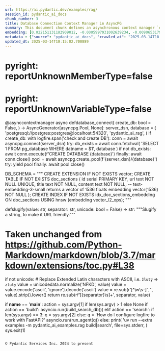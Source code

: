 ```yaml
---
url: https://ai.pydantic.dev/examples/rag/
session_id: pydantic_ai_docs
chunk_number: 3
title: Database Connection Context Manager in AsyncPG
summary: This document chunk defines an asynchronous context manager `database_connect` for PostgreSQL using the asyncpg library. It includes logic to connect to the database, check for its existence, and create it if necessary. Additionally, it establishes a connection pool for subsequent database interactions and includes a schema for the `doc_sections` table, which involves creating a vector extension and a structure for storing document data.
embedding: [0.022151131182909012, -0.0005997931002639234, -0.009065317921340466, -0.049679990857839584, -0.01394368801265955, -0.02512168698012829, -0.03208712860941887, 0.03313706815242767, -0.02939826250076294, 0.013661997392773628, 0.02023051306605339, -0.0014396634651347995, -0.0010939521016553044, -0.05920625850558281, -0.018847666680812836, 0.04637653008103371, -0.04612044617533684, 0.01923179067671299, -0.011382863856852055, -0.00776569964364171, 0.055723536759614944, -0.012759307399392128, 0.017733708024024963, 0.012426399625837803, -0.013661997392773628, 0.038002632558345795, 0.008105008862912655, 0.05961599200963974, -0.016081977635622025, -0.03326510637998581, -0.009475049562752247, -0.016670966520905495, 0.04868127033114433, 0.06980807334184647, -0.017516039311885834, -0.003437906736508012, 0.0175800584256649, -0.007170307915657759, 0.05306027829647064, 0.007016658782958984, 0.011286833323538303, -0.0623304657638073, 0.03667100518941879, 0.015172883868217468, -0.010326524265110493, 0.0315493568778038, 0.027426429092884064, 0.03175422176718712, 0.03692708536982536, -0.06801549345254898, -0.048578836023807526, 0.017951378598809242, -0.031190840527415276, 0.02571067586541176, -0.004084514919668436, -0.021767007187008858, -0.018322698771953583, 0.014878389425575733, -0.020806698128581047, 0.012407193891704082, -0.026991087943315506, -0.03216395527124405, 0.0036235663574188948, -0.004721520002931356, -0.05490407347679138, 0.0033546797931194305, -0.06417425721883774, 0.035902757197618484, -0.024955233559012413, 0.006264416500926018, 0.046478960663080215, 0.011126781813800335, -0.024327831342816353, -0.05326514691114426, 0.006587720476090908, -0.04996168240904808, -0.033956531435251236, 0.05326514691114426, -0.03047380968928337, -0.050678715109825134, -0.03039698489010334, -0.004318189807236195, -0.032880984246730804, 0.026581356301903725, -0.030678674578666687, -0.035569850355386734, -0.08711924403905869, 0.01793857477605343, 0.009974410757422447, -0.015787482261657715, -0.02225356362760067, -0.013751626946032047, -0.019590307027101517, -0.02306022308766842, 0.02829710952937603, 0.025659460574388504, 0.029500696808099747, 0.00674137007445097, -0.03595397248864174, 0.013533956371247768, 0.031088408082723618, -0.021280450746417046, -0.011427678167819977, -0.015262513421475887, 0.022343192249536514, -0.01206788420677185, 0.005909102037549019, 0.022420017048716545, 0.001187582267448306, -0.02229197509586811, -0.11912954598665237, -0.007740091532468796, 0.01956469751894474, 0.028245892375707626, -0.01944946125149727, -0.018399523571133614, 0.00045774734462611377, -0.010633823461830616, -0.008854050189256668, 0.004897576756775379, -0.06314992904663086, -0.03567228466272354, -0.011959049850702286, 0.011594132520258427, -0.0018421929562464356, 0.04289380833506584, 0.004775937180966139, -0.038181889802217484, -0.04263772442936897, -0.015889914706349373, 0.04396935552358627, -0.012516029179096222, 0.05802828073501587, -0.0256082434207201, -0.019807975739240646, -0.02645331621170044, -0.05659421905875206, -0.03308584913611412, -0.0244686771184206, 0.04847640544176102, -0.00048935750965029, -0.008687596768140793, -0.01545457448810339, 0.009897585958242416, -0.050422631204128265, -0.0023895693011581898, -0.04473759979009628, 0.03072989173233509, -0.012944966554641724, 0.015236904844641685, 0.0037996231112629175, -0.012778513133525848, -0.037669725716114044, 0.025736285373568535, 0.028194675222039223, 0.019923213869333267, 0.007400782313197851, 0.05813071131706238, 0.014327812008559704, -0.03400774672627449, -0.013508348725736141, 0.016863027587532997, -0.026658181101083755, -0.0037996231112629175, -0.0004141333047300577, -0.012586451135575771, 0.01007684413343668, -0.033956531435251236, -0.05231764167547226, -0.025185707956552505, -0.005883493926376104, -0.044225435703992844, 0.017708100378513336, 0.022048696875572205, 0.015608224086463451, -0.0406658910214901, 0.009628699161112309, -0.0054161436855793, -0.013866864144802094, -0.025723479688167572, -0.02693987265229225, 0.017656883224844933, -0.03367483988404274, -0.01734958402812481, -0.022343192249536514, -0.030678674578666687, 0.004756730981171131, 0.0047087157145142555, 0.041536569595336914, 0.02423820272088051, 0.02829710952937603, 0.006837401073426008, -0.025633851066231728, -0.045557063072919846, 0.0032874583266675472, 0.0008050591568462551, 0.013738822191953659, -0.02527533657848835, 0.015915522351861, 0.03761851042509079, 0.0034699169918894768, 0.0377209410071373, -0.014481461606919765, -0.07011537253856659, 0.0052720969542860985, -0.04189508780837059, 0.014455853030085564, -0.01381564699113369, -0.02696548029780388, -0.003212234005331993, -0.0027064711321145296, -0.08179272711277008, 0.02384127490222454, -0.017528843134641647, 0.012765709310770035, -0.015108863823115826, 0.011991060338914394, 0.0020550615154206753, 0.027759335935115814, -0.04711916670203209, 0.0024904017336666584, 0.017298368737101555, -0.007458400912582874, -0.035134509205818176, -0.0027640897314995527, 0.02568506821990013, 0.01960311084985733, -0.06714481115341187, 0.014353420585393906, 0.07257375866174698, 0.0208579134196043, -0.0026712599210441113, 0.009250978007912636, -0.01291295699775219, -0.0066261328756809235, 0.01129323523491621, -0.022279171273112297, -0.002564025344327092, 0.025953954085707664, 0.02737521193921566, 0.0004377409059088677, -0.05485285818576813, 0.0032026309054344893, 0.0021991077810525894, -0.003940468654036522, 0.008207442238926888, -0.018886080011725426, -0.05603083595633507, 0.0551089383661747, 0.03208712860941887, -0.009327802807092667, -0.015032039023935795, 0.0018822058336809278, -0.013213853351771832, -0.024814387783408165, -0.02099875919520855, -0.07323957234621048, -0.05905260890722275, 0.02845075912773609, -0.04929586872458458, -0.0022663294803351164, 0.03142131492495537, -0.04112683981657028, 0.01727275922894478, 0.013918080367147923, -0.009743936359882355, 0.030934758484363556, -0.019718347117304802, 0.02262488380074501, -0.020537810400128365, 0.009513461962342262, 0.039923250675201416, 0.018041007220745087, 0.011158792302012444, -0.03820749744772911, -0.00027108725043945014, 0.014558286406099796, 0.03454551845788956, 0.052368856966495514, -0.001057940535247326, -0.05603083595633507, -0.05423825979232788, 0.011536513455212116, 0.017106305807828903, 0.0015068850480020046, 0.020243316888809204, -0.010966730304062366, -0.024968037381768227, 0.003982082009315491, 0.0011315642623230815, 0.017477625980973244, -0.0038316333666443825, -0.03441748023033142, 0.002492002211511135, -0.02391809970140457, 0.009122936986386776, 0.06120370328426361, -0.01658133789896965, 0.0016709378687664866, 0.01813063584268093, 0.026427706703543663, -0.0169142447412014, 0.01834830641746521, -0.012688884511590004, -0.032471250742673874, 0.025083273649215698, -0.006094762124121189, 0.0017349584959447384, 0.02686304785311222, -0.03139570727944374, 0.0002476797380950302, 0.017618471756577492, 0.0008618774591013789, -0.04307306557893753, -0.012925760820508003, 0.0035531437024474144, 0.009353410452604294, 0.015902718529105186, 0.0021254841703921556, -0.04350840672850609, -0.02329069748520851, -0.011587729677557945, 0.03334193304181099, -0.03613322973251343, -0.041946303099393845, 0.00201664911583066, 0.011434081010520458, -0.028348324820399284, 0.0025240124668926, 0.010153668001294136, 0.04542902484536171, -0.005201674532145262, -0.007138297893106937, 0.004404617939144373, 0.0074519990012049675, -0.03964155912399292, 0.006690153386443853, 0.014327812008559704, -0.01228555478155613, 0.02574908919632435, -0.07446876913309097, 0.020473791286349297, -0.032471250742673874, 0.0015589018585160375, -0.039001353085041046, 0.038745272904634476, 0.03098597377538681, 0.03746486082673073, -0.01028170995414257, 0.026427706703543663, -0.02590273879468441, 0.07416146993637085, 0.024263810366392136, 0.05746489763259888, 0.03500646725296974, -0.04606923088431358, -0.0021254841703921556, 0.0006730166496708989, -0.04742646589875221, 0.011069162748754025, 0.011389265768229961, 0.004212555941194296, -0.040358591824769974, -0.016184410080313683, -0.03672222048044205, -0.000558979925699532, 0.014289399608969688, 0.0032330406829714775, -0.01846354268491268, 0.02044818177819252, 0.002736880909651518, 0.011177998036146164, -0.0038220302667468786, -0.015889914706349373, -0.015979543328285217, 0.005829076282680035, -0.011363658122718334, 0.0223303884267807, 0.027093522250652313, 0.01964152231812477, 0.0446607768535614, -0.021165212616324425, -0.008758019655942917, -0.08927033841609955, -0.003425102448090911, 0.010524988174438477, 0.0005297705065459013, 0.013073008507490158, -0.047477684915065765, 0.004804746713489294, 0.031114015728235245, -0.07134456932544708, -0.017784925177693367, -0.03313706815242767, -0.06658143550157547, 0.0004389412933960557, 0.018284285441040993, 0.033034633845090866, 0.05449433997273445, -0.006901421584188938, 0.007752895820885897, -0.04058906435966492, -0.012087090872228146, -0.010422554798424244, 0.0035691489465534687, 0.036901477724313736, 0.04440469294786453, 0.028783665969967842, 0.008309874683618546, -0.012035874649882317, 0.00032550477772019804, -0.013521152548491955, 0.02965434640645981, 0.022932181134819984, -0.001786174951121211, -0.0662229135632515, 0.010838689282536507, 0.005777860060334206, -0.013329090550541878, 0.03820749744772911, -0.011888626962900162, -0.02539057284593582, 0.004990406334400177, 0.0030489815399050713, 0.01628684252500534, 0.028220284730196, 0.02763129398226738, -0.029423872008919716, 0.030934758484363556, -0.02272731624543667, -0.01941104792058468, -0.04348279535770416, 0.030550634488463402, -0.034289438277482986, 0.005605004262179136, -0.04158778861165047, -0.001962231704965234, 0.021869439631700516, 0.01683741994202137, -0.006533303298056126, -0.02354677952826023, -0.011766987852752209, -0.0525481142103672, 0.009097328409552574, -0.027528861537575722, 0.009929596446454525, 0.009647905826568604, 0.012419997714459896, 0.002237520180642605, 0.005054426845163107, -0.004455834161490202, -0.04089636355638504, -0.011011544615030289, -0.03172861412167549, 0.02763129398226738, -0.012330369092524052, 0.04660700261592865, -0.046402137726545334, 0.07242011278867722, -0.03341875597834587, 0.0951090157032013, 0.033623624593019485, -0.05021776631474495, 0.026350881904363632, 0.01850195601582527, -0.05700394883751869, -0.0014412639429792762, 0.05751611292362213, 0.019283007830381393, -0.04435347765684128, 0.020320141687989235, 0.024212593212723732, -0.012317565269768238, 0.008924473077058792, -0.033290717750787735, -0.028578799217939377, 0.008521143347024918, -0.001145168673247099, 0.003895654110237956, -0.005588999018073082, 4.911580981570296e-05, -0.01241359580308199, 0.048911742866039276, 0.03546741604804993, -0.03533937409520149, 0.019206183031201363, 0.01348274014890194, 0.003418700536713004, 0.013905276544392109, 0.006411663722246885, 0.007055071182549, 0.006306029856204987, 0.011069162748754025, -0.014276595786213875, -0.0034411076921969652, -0.0032778552267700434, -0.050422631204128265, -0.04686308652162552, 0.032957810908555984, -0.030012860894203186, -0.03830993175506592, -0.01734958402812481, -0.03802824020385742, 0.02443026378750801, -0.021754203364253044, -0.0315493568778038, 0.013329090550541878, -0.03567228466272354, -0.014968018047511578, 0.0025752289220690727, -0.01956469751894474, -0.05085797235369682, 0.015032039023935795, 0.018284285441040993, 0.04863005504012108, -0.001659734291024506, -0.006773380562663078, 0.024878408759832382, -0.018245873972773552, -0.04040980711579323, 0.0073815761134028435, -0.03595397248864174, -0.011984657496213913, 0.008527545258402824, 0.0028153061866760254, -0.012119101360440254, -0.007439194712787867, -0.04325232282280922, -0.023828471079468727, -0.05526258796453476, -0.01768249273300171, -0.004593478515744209, 0.020358553156256676, -0.011651750653982162, -0.06985928863286972, -0.016939852386713028, -0.03802824020385742, -0.009737534448504448, -0.0324968621134758, 0.0027640897314995527, -0.03039698489010334, 0.009058916009962559, -0.0056850300170481205, -0.05078114569187164, -0.003418700536713004, -0.02998725324869156, 0.0037548085674643517, 0.005966720636934042, 0.021024366840720177, -0.03935987129807472, 0.03956473618745804, -0.009903987869620323, 0.010717050172388554, -0.01717032678425312, 0.005153658799827099, -0.03306024149060249, 0.018335502594709396, -0.030371377244591713, -0.01087069883942604, 0.027733728289604187, 0.028348324820399284, -0.03157496452331543, -0.0036299685016274452, -0.0019590305164456367, -0.01846354268491268, 0.03836114704608917, 0.05306027829647064, -0.01282332744449377, -0.038335539400577545, -0.035313766449689865, 0.013982100412249565, -0.017157522961497307, -0.007330359425395727, -0.02115240879356861, -0.008521143347024918, 0.0022167135030031204, -0.027912985533475876, -0.00359155610203743, 0.009494256228208542, 0.013277874328196049, 0.005995530169457197, -0.035723499953746796, 0.01982077956199646, 0.046222880482673645, -0.02427661418914795, -0.004491045605391264, 0.04053784906864166, -0.01742640882730484, 0.024148574098944664, -0.03587714955210686, -0.005998731125146151, 0.03672222048044205, -0.027247169986367226, -0.0525481142103672, 0.005601803306490183, -0.02247123420238495, 0.02612040750682354, 0.016888637095689774, -0.057977061718702316, 0.013201049529016018, 0.00423816405236721, -0.016261234879493713, -0.01879645138978958, 0.03385409712791443, 0.009903987869620323, 0.013841255567967892, 0.042612116783857346, -0.005320112686604261, -0.005560189951211214, -0.012221533805131912, 0.009097328409552574, 0.018258677795529366, -0.04939830303192139, -0.04852762073278427, -0.01028170995414257, 0.0016349263023585081, -0.004667102359235287, 0.015134471468627453, -0.009097328409552574, -0.05347001180052757, 0.0069526382721960545, 0.002379966201260686, 0.008431513793766499, -0.006110766902565956, 0.012035874649882317, 0.011542915366590023, -0.04965438321232796, -0.021754203364253044, -0.03941108658909798, 0.009161349385976791, -0.0009114934364333749, -0.0016013154527172446, -0.004206154029816389, -0.028783665969967842, 0.004833555780351162, 0.02863001637160778, 0.06484007090330124, -0.025147294625639915, -0.002695267554372549, -0.01285533793270588, 0.028604406863451004, 0.02329069748520851, 0.02439185231924057, -0.00416454067453742, -0.036747828125953674, -0.05828436091542244, -0.01599234715104103, 0.03024333529174328, 0.047733765095472336, 0.002919339807704091, 0.0017973785288631916, -0.002597636077553034, -0.004359803628176451, 0.025838717818260193, 0.020256120711565018, -0.009071719832718372, 0.006171586457639933, -0.031703006476163864, -0.01090270932763815, 0.012976977042853832, -0.03398213908076286, 0.02354677952826023, 0.0011619740398600698, 0.01249042060226202, -0.016491709277033806, 0.019078141078352928, 0.020768284797668457, 0.02056341990828514, -0.019692739471793175, 0.0037227983120828867, 0.04612044617533684, 0.052701763808727264, 0.037746552377939224, 0.004177344497293234, -0.004961597267538309, 0.0031418113503605127, 0.017080698162317276, -0.013777234591543674, -0.004036499187350273, 0.03234321251511574, 0.0016885435907170177, -0.006638937164098024, -0.053367577493190765, -0.004170942585915327, 0.05213838443160057, -0.018041007220745087, -0.01587711088359356, -0.004222159273922443, -0.01206788420677185, 0.007490410935133696, 0.015813089907169342, -0.05592840164899826, -0.02174139767885208, -0.0278873760253191, 0.003005767473950982, -0.009583884850144386, 0.0009971209801733494, 0.029449479654431343, 0.023405933752655983, -0.044558342546224594, -0.007163906004279852, 0.02001284249126911, -0.0036843859124928713, -0.03385409712791443, -0.014263791963458061, -0.021318862214684486, -0.008809235878288746, -0.04189508780837059, 0.03334193304181099, -0.017708100378513336, -0.010877101682126522, -0.004900777712464333, -0.020460985600948334, 0.009180555120110512, -0.04553145542740822, -0.004090916831046343, -0.003802824066951871, 0.002131886314600706, -0.0030793913174420595, -0.03946230188012123, -0.002866522641852498, -0.02152372896671295, -0.006142777390778065, -0.026760613545775414, -0.0050160144455730915, -0.055057723075151443, 0.003770813811570406, 0.03098597377538681, -0.022355996072292328, -0.015441770665347576, -0.03390531241893768, 0.013098616153001785, 0.04074271395802498, 0.02074267715215683, 0.008181833662092686, -0.027067912742495537, -0.013726018369197845, -0.002079069148749113, -0.05695273354649544, -0.011024348437786102, 0.01335469912737608, 0.01956469751894474, -0.037234384566545486, 0.02225356362760067, -0.04005129262804985, 0.006024339236319065, 0.001406052615493536, 0.035134509205818176, -0.009590286761522293, 0.03667100518941879, -0.02973117120563984, 0.009404627606272697, 0.011568523943424225, -0.057772196829319, 0.006978246383368969, 0.024852799251675606, 0.01610758528113365, 0.03408457338809967, -0.05295784771442413, -0.0041389320977032185, -0.04407178610563278, 0.017951378598809242, -0.0334443673491478, 0.054289475083351135, -0.001997442916035652, 0.029705561697483063, 0.006322035100311041, -0.029347047209739685, -0.025800304487347603, 0.0027320794761180878, -0.0007122292881831527, -0.04558267444372177, -0.027861768379807472, 0.0029177393298596144, 0.059820856899023056, -0.025364965200424194, -0.06524980068206787, 0.025518614798784256, 0.030883541330695152, 0.01355956494808197, -0.008930874988436699, 0.021242037415504456, -0.02372603677213192, -0.002115881070494652, 0.005470560863614082, -0.03628687933087349, -0.020358553156256676, -0.018591584637761116, -0.013649193570017815, -0.025761893019080162, -0.019142162054777145, -0.015108863823115826, 0.0065621123649179935, -0.006030741147696972, 0.0228041410446167, -0.01254803966730833, 0.007490410935133696, -0.08594126254320145, -0.027759335935115814, -0.007548029534518719, 0.018847666680812836, 0.007874534465372562, 0.0393342599272728, 0.033034633845090866, 0.016824616119265556, -0.005797066260129213, -1.4829774045210797e-05, 0.024775976315140724, 0.010691441595554352, -0.044302262365818024, -0.006136375479400158, 0.028015417978167534, 0.0045870766043663025, 0.006811792496591806, -0.021933460608124733, 0.06678629666566849, -0.005256091710180044, -0.008444318547844887, 0.022087110206484795, -0.004887973424047232, 0.021306058391928673, 0.01603076048195362, -0.013674802146852016, 0.0007922550430521369, 0.01540335826575756, 0.026683788746595383, -0.0037099942564964294, -0.009225369431078434, -0.05475042387843132, -0.04250968247652054, -0.0489373542368412, -0.023533975705504417, 0.047810591757297516, 0.013982100412249565, 0.013277874328196049, 0.025288140401244164, 0.020051253959536552, 0.03370044752955437, -0.03106279857456684, 0.0021302858367562294, 0.011773389764130116, 0.0218054186552763, -0.03014090284705162, -0.028220284730196, -0.004212555941194296, -0.008777225390076637, 0.0173879973590374, 0.026222841814160347, 0.01322665810585022, -0.013841255567967892, 0.010339328087866306, 0.015096059069037437, 0.029833603650331497, -0.025838717818260193, -0.021126801148056984, 0.008617173880338669, 0.018117832019925117, 0.02539057284593582, 0.0037259995006024837, 0.006971844006329775, -0.036056406795978546, -0.00258803297765553, -0.01897570863366127, -0.010640225373208523, -0.007528823334723711, -0.00517606595531106, 0.007650462910532951, 0.03646614030003548, 0.011824605986475945, 0.0014596699038520455, 0.010608214884996414, 0.00018535966228228062, 0.0042445664294064045, 0.034212611615657806, -0.01875803805887699, -0.008047390729188919, -0.004961597267538309, 0.03546741604804993, -0.006971844006329775, -0.013674802146852016, 0.016786202788352966, -0.010288111865520477, 0.010480173863470554, 0.011466090567409992, -0.012458410114049911, 0.01793857477605343, 0.00864278245717287, 0.035134509205818176, -0.01540335826575756, 0.005825875326991081, 0.030550634488463402, -0.016645358875393867, 0.019500676542520523, 0.0208579134196043, 0.0005765855894424021, -0.014609502628445625, -0.02103717252612114, 0.01850195601582527, 0.020422574132680893, -0.017029481008648872, -0.0124712148681283, -0.01764407940208912, 0.013213853351771832, -0.015032039023935795, -0.029372654855251312, -0.027426429092884064, 0.03021772764623165, 0.0028985331300646067, -0.0007510417490266263, -0.005236885976046324, -0.001505284570157528, -0.030038468539714813, -0.005073633044958115, 0.05439190939068794, 0.020064057782292366, -0.010012823157012463, -0.005502571351826191, -0.007279143203049898, 0.04250968247652054, 0.000618599122390151, 0.05956477299332619, -0.0105954110622406, 0.010268905200064182, -0.01944946125149727, -0.020512202754616737, -0.011542915366590023, -0.001965432660654187, 0.01956469751894474, 0.029628736898303032, -0.011101173236966133, -0.0010171274188905954, 0.012080688960850239, -0.050755538046360016, 0.01834830641746521, -0.010435359552502632, -0.010947523638606071, 0.014494265429675579, 0.002442386234179139, 0.015236904844641685, 0.006830998696386814, -0.009020503610372543, 0.0012267949059605598, 0.011869421228766441, -0.007906544953584671, -0.021818222478032112, -0.017067894339561462, -0.0324968621134758, -0.012900152243673801, -0.04875809699296951, -0.06617169827222824, 0.037823375314474106, -0.016017956659197807, 0.027580078691244125, -0.03685026243329048, -0.03436626121401787, -0.028834881260991096, -0.01772090420126915, -0.00467030331492424, 0.005560189951211214, 0.0175800584256649, -0.01964152231812477, -0.019103748723864555, 0.021933460608124733, 0.000257082749158144, -0.012336771003901958, -0.020422574132680893, -0.009353410452604294, -0.005323313642293215, 0.016939852386713028, 0.02384127490222454, 0.000234075341722928, 0.031216448172926903, 0.02303461544215679, 0.039590343832969666, -0.03375166282057762, 0.0041389320977032185, 0.027656903490424156, 0.002551221288740635, 0.003361081937327981, 0.011645348742604256, 0.021434100344777107, 0.056645434349775314, 0.03436626121401787, 0.00020746678637806326, -0.004907179623842239, -0.012042276561260223, -0.0006314032361842692, 0.030115293338894844, 0.03139570727944374, -0.0036363706458359957, 0.04189508780837059, -0.025557026267051697, 0.035723499953746796, 0.057157598435878754, 0.03359801694750786, -0.004839958157390356, -0.025774696841835976, 0.053623661398887634, -0.02729838714003563, -0.022048696875572205, -0.0005269696121104062, 0.004529458004981279, 0.034135788679122925, -0.017080698162317276, 0.002829710952937603, -0.01587711088359356, 0.017106305807828903, -0.0383867584168911, 0.008348287083208561, 0.030166510492563248, 0.0029449479188770056, -0.010941121727228165, 0.05864287540316582, 0.011491699144244194, -0.01394368801265955, -0.031370099633932114, -0.037259992212057114, -0.007976967841386795, -0.01116519421339035, -0.005089638289064169, -0.01306020375341177, -0.019756760448217392, 0.00271767470985651, -0.0496031679213047, -0.0065749166533350945, 0.012765709310770035, 0.007855328731238842, -0.022740120068192482, 0.009001297876238823, 0.006533303298056126, -0.029705561697483063, 0.036312490701675415, -0.005659421905875206, 0.02306022308766842, -0.045044898986816406, 0.01118439994752407, 0.003626767545938492, 0.009058916009962559, 0.0029369452968239784, -0.0022071104031056166, -0.00978234875947237, -0.002748084720224142, 0.012759307399392128, 0.05106283724308014, 0.036056406795978546, -0.004657499026507139, 0.010640225373208523, 0.013969296589493752, -0.01343152392655611, -0.03349558264017105, 0.012573647312819958, 0.04875809699296951, -0.005310509353876114, 0.015633832663297653, 0.015288121066987514, -0.01661974936723709, -0.0029945638962090015, 0.015083255246281624, 0.015505791641771793, -0.00921256560832262, 0.02103717252612114, -0.023713232949376106, 0.019807975739240646, -0.0021831027697771788, -0.004334195051342249, 0.033034633845090866, 0.022151131182909012, -0.028783665969967842, 0.00022227155568543822, -0.03208712860941887, -0.012221533805131912, -0.0018886079778894782, -0.030499417334794998, -0.023790057748556137, -0.031088408082723618, 0.004343798384070396, -0.01985919289290905, -0.037234384566545486, -0.02490401640534401, 0.017106305807828903, 0.01816904917359352, 0.008937276899814606, -0.020870719105005264, 0.010070441290736198, -0.01335469912737608, 0.003934066276997328, 0.025633851066231728, 0.027912985533475876, 0.021651769056916237, 0.03306024149060249, -0.002533615566790104, -0.015492986887693405, 0.00998721458017826, 0.025505810976028442, -0.006274019833654165, -0.023559583351016045, -0.0061491793021559715, -0.023521171882748604, 0.008982091210782528, 0.02619723230600357, 0.007279143203049898, -0.0008986892644315958, -0.02364921197295189, -0.031037190929055214, -0.04683747515082359, 0.044558342546224594, 0.01110757514834404, 0.012227935716509819, 0.015224101021885872, -0.0010875500738620758, 0.04184386879205704, -0.0034699169918894768, 0.013572368770837784, -0.01304099801927805, 0.035569850355386734, -0.021600553765892982, 0.02873244881629944, -0.004001288209110498, 0.0041101230308413506, -0.03669661283493042, -0.006344442255795002, 0.03231760486960411, 0.0005085637094452977, -0.007752895820885897, 0.022163935005664825, -0.011261224746704102, -0.01228555478155613, 0.027272779494524002, 0.00887965876609087, 0.0006226004334166646, 0.038668446242809296, -0.053623661398887634, 0.017823336645960808, -0.03941108658909798, 0.012791317887604237, 0.006290024612098932, -0.029551912099123, -0.0007298349519260228, -0.031446922570466995, -0.029679954051971436, 0.013162637129426003, 0.013316286727786064, 0.0026040382217615843, 0.012484018690884113, 0.006037143524736166, 0.03306024149060249, 0.02236879989504814, 0.04179265350103378, 0.027067912742495537, 0.034468695521354675, -0.01797698624432087, 0.003100197995081544, 0.010787472128868103, 0.007516019511967897, -0.0036523756571114063, -0.034801602363586426, -0.029167789965867996, 0.004190148785710335, 0.01153011154383421, 0.012170317582786083, -0.0061971950344741344, 0.033213891088962555, -0.01720874011516571, -0.027426429092884064, 0.031267665326595306, 0.009097328409552574, -0.02906535565853119, 0.015083255246281624, 0.0525481142103672, -0.0034859220031648874, -0.014468657784163952, -0.009539070539176464, -0.013533956371247768, 0.025544222444295883, -0.022676099091768265, 0.01486558560281992, 0.023751646280288696, 0.02272731624543667, -0.05347001180052757, 0.013162637129426003, 0.02229197509586811, -0.02763129398226738, -0.00447504036128521, -0.00732395751401782, -0.0157746784389019, -0.0011435680789873004, 0.03213834390044212, 0.020396966487169266, -0.01676059514284134, 0.01613319292664528, -0.005448153708130121, 0.014327812008559704, 0.0010843490017578006, 0.006075555924326181, -0.021498119458556175, -0.004967999178916216, 0.0011147588957101107, 0.03441748023033142, -0.031856656074523926, 0.0034475098364055157, -0.025339357554912567, 0.026402099058032036, -0.042458467185497284, 0.020768284797668457, -0.0010243296856060624, -0.005701035261154175, 0.009052514098584652, -0.029270222410559654, -0.01875803805887699, -0.0018998115556314588, -0.023572387173771858, -0.0030697882175445557, -0.003882849821820855, -0.010288111865520477, -0.009852771647274494, -0.005316911730915308, 0.003594757057726383, -0.04058906435966492, 0.0017253553960472345, -0.003911659121513367, 0.02571067586541176, 0.03398213908076286, 0.01066583301872015, -0.0015460976865142584, -0.004727921914309263, -0.022355996072292328, 0.026248449459671974, -0.03039698489010334, -0.009199761785566807, -0.009583884850144386, 0.015608224086463451, -0.006072354502975941, -0.042099952697753906, 0.01617160625755787, -0.01599234715104103, -0.024852799251675606, 0.020089667290449142, 0.012612059712409973, 0.0046735042706131935, -0.005617808550596237, 0.04015372693538666, 0.010819482617080212, 0.018950099125504494, -0.010217688977718353, 0.017439214512705803, 0.00624521030113101, 0.03157496452331543, -0.01709350198507309, 0.008162627927958965, -0.047067951411008835, 0.04939830303192139, 0.0008450720342807472, 0.034468695521354675, -0.007823318243026733, -0.04786180704832077, 0.007631256710737944, 0.02048659510910511, -0.00793855544179678, 0.00887965876609087, 0.012567245401442051, 0.004186947830021381, -0.013841255567967892, 0.022381603717803955, -0.01860438846051693, 0.04148535430431366, -0.00908452458679676, -0.0249424297362566, 0.007516019511967897, -0.007797710131853819, 0.006830998696386814, 0.0016485307132825255, -0.00020216507255099714, -0.011760585941374302, 0.011280431412160397, -0.026555748656392097, -0.01394368801265955, 0.003303463337942958, -0.001065943157300353, -0.005035220645368099, -0.024878408759832382, -0.021165212616324425, 0.05162621662020683, 0.01259925588965416, 0.035313766449689865, -0.014532677829265594, -0.008668390102684498, -0.020832305774092674, -0.05357244610786438, 0.007784905843436718, -0.007016658782958984, 0.0035467417910695076, 0.009314998053014278, -0.015224101021885872, 0.019961625337600708, 0.019590307027101517, -0.006863009184598923, 0.0010307318298146129, 0.022151131182909012, 0.003247445449233055, 0.012003864161670208, -0.01381564699113369, 0.008834843523800373, -0.013341894373297691, 0.00887965876609087, 0.003581953002139926, -0.028783665969967842, -0.012336771003901958, 0.009948802180588245, 0.018399523571133614, 0.004638293292373419, -0.025172902271151543, -0.0029049350414425135, 0.012592853978276253, 0.015416162088513374, -0.014250987209379673, 0.027323994785547256, 0.020601831376552582, -0.006895019672811031, -0.024379048496484756, -0.014929605647921562, 0.011895028874278069, 0.003671581856906414, -0.02929583005607128, -0.028501974418759346, 0.00952626671642065, 0.03764411807060242, 0.010896307416260242, -0.003492324147373438, -0.023303501307964325, -0.0006354045472107828, 0.011453286744654179, 0.02505766600370407, -0.007880937308073044, -0.0007770501542836428, -0.008117812685668468, 0.004193349741399288, -0.008706802502274513, -0.018950099125504494, 0.017618471756577492, 0.00836109183728695, -0.006959040183573961, 0.019167769700288773, 0.03920622169971466, -0.009571081027388573, 0.0039532724767923355, 0.008303472772240639, -0.02177981100976467, -0.011696564964950085, -0.0016741389408707619, 0.0489373542368412, -0.013905276544392109, -0.02217673882842064, -0.021280450746417046, -0.020806698128581047, 0.006078756880015135, -0.02998725324869156, 0.00036131631350144744, -0.022637687623500824, 0.008277864195406437, 0.017195936292409897, -0.017439214512705803, 0.004247767385095358, 0.01790016144514084, -0.026811830699443817, 0.015032039023935795, 0.010384142398834229, -0.009852771647274494, 0.017080698162317276, 0.0038572417106479406, 0.0050000096671283245, -0.009411029517650604, -0.013124224729835987, -0.025928346440196037, 0.0071959164924919605, 0.020947543904185295, 0.013188245706260204, 0.013303481973707676, 0.001259605516679585, 0.01595393568277359, -0.011280431412160397, -0.021946264430880547, 0.004446231294423342, 0.012131905183196068, -0.002426380990073085, 0.013495543971657753, 0.01989760436117649, -0.015390554443001747, 0.01001922506839037, 0.023188265040516853, 0.0066965557634830475, 0.044558342546224594, 0.0015613025752827525, -0.0022791337687522173, 0.011158792302012444, 0.03206152096390724, -0.022893769666552544, 0.007989771664142609, -0.006168385501950979, 0.034801602363586426, 0.0007110288715921342, -0.02450708858668804, -0.02174139767885208, -0.006347643211483955, -0.001172377378679812, -0.019846389070153236, -0.003042579395696521, -0.004049303475767374, 0.0008378697093576193, 0.00378041691146791, 0.013713214546442032, 0.016312450170516968, -0.004455834161490202, 0.007163906004279852, -0.013149833306670189, -0.026030778884887695, -0.028988530859351158, 0.0040236953645944595, 0.03423822298645973, -0.012503224425017834, 0.018105028197169304, 0.000807459931820631, -0.0023831671569496393, 0.01636366732418537, 0.024622326716780663, -0.008341885171830654, 0.007138297893106937, -0.016696574166417122, 0.0014732741983607411, -0.03267611935734749, -0.023149851709604263, -0.0023719635792076588, -0.0029705562628805637, -0.002968955785036087, -0.03300902619957924, 0.02007686346769333, -0.01621001772582531, 0.004497447516769171, 0.023457150906324387, -0.007708081044256687, 0.008425111882388592, -0.015006430447101593, 0.017746511846780777, -0.04606923088431358, 0.019244594499468803, 0.021139604970812798, -0.03828432410955429, -0.0019638321828097105, -0.007157504092901945, -0.0018998115556314588, 0.011991060338914394, 0.017964182421565056, -0.016222821548581123, 0.03603079915046692, 0.024852799251675606, 0.007989771664142609, -0.029039748013019562, 0.013495543971657753, -0.005902700126171112, -0.02870684117078781, 0.009679916314780712, 0.007874534465372562, 0.004958396311849356, 0.0715494304895401, 0.006978246383368969, 0.04189508780837059, 0.0013452330604195595, 0.03224077820777893, 0.01134445145726204, 0.011690163053572178, 0.00970552396029234, 0.018143439665436745, 0.0006986248772591352, 0.013828451745212078, -0.027093522250652313, 0.008482730947434902, 0.01507045142352581, -0.018591584637761116, 0.004186947830021381, 0.026069192215800285, 0.03285537660121918, -0.0010003220522776246, 0.013028194196522236, -0.003572349902242422, 0.007234328892081976, 0.04151096194982529, 0.022445624694228172, -0.005781061016023159, -0.043790094554424286, 0.02696548029780388, -0.04015372693538666, -0.0034347055479884148, 0.0004861564957536757, 0.03426383063197136, -0.002655254676938057, 0.007816916331648827, 0.0018886079778894782, 0.00738797802478075, 0.0016581336967647076, 0.004350200295448303, 0.0410500131547451, -0.008156225085258484, -0.00976314302533865, 0.003559545846655965, 0.0011907833395525813, -0.020793894305825233, -0.04407178610563278, 0.006754174362868071, 0.02663257345557213, 0.0015156879089772701, -0.00037792164948768914, -0.010243297554552555, -0.015236904844641685, 0.020128078758716583, 0.027323994785547256, -0.027861768379807472, -0.0015284919645637274, 0.02678622305393219, -0.010928317904472351, -0.017554450780153275, -0.00391486007720232, -0.037669725716114044, 0.009295792318880558, -0.041613396257162094, 0.0022327187471091747, 0.03887331485748291, 0.01436622440814972, -0.027349604293704033, 0.02303461544215679, 0.03451991081237793, 0.009980812668800354, -0.008553152903914452, 0.00598592683672905, 0.018540367484092712, -0.009564679116010666, 0.03485281765460968, -0.019167769700288773]
metadata : {"source": "pydantic_ai_docs", "crawled_at": "2025-03-14T10:15:02.700889", "url_path": "/examples/rag/", "chunk_size": 2248}
updated_dt: 2025-03-14T10:15:02.700889
---
```

# pyright: reportUnknownMemberType=false
# pyright: reportUnknownVariableType=false
@asynccontextmanager
async defdatabase_connect(
  create_db: bool = False,
) -> AsyncGenerator[asyncpg.Pool, None]:
  server_dsn, database = (
    'postgresql://postgres:postgres@localhost:54320',
    'pydantic_ai_rag',
  )
  if create_db:
    with logfire.span('check and create DB'):
      conn = await asyncpg.connect(server_dsn)
      try:
        db_exists = await conn.fetchval(
          'SELECT 1 FROM pg_database WHERE datname = $1', database
        )
        if not db_exists:
          await conn.execute(f'CREATE DATABASE {database}')
      finally:
        await conn.close()
  pool = await asyncpg.create_pool(f'{server_dsn}/{database}')
  try:
    yield pool
  finally:
    await pool.close()

DB_SCHEMA = """
CREATE EXTENSION IF NOT EXISTS vector;
CREATE TABLE IF NOT EXISTS doc_sections (
  id serial PRIMARY KEY,
  url text NOT NULL UNIQUE,
  title text NOT NULL,
  content text NOT NULL,
  -- text-embedding-3-small returns a vector of 1536 floats
  embedding vector(1536) NOT NULL
);
CREATE INDEX IF NOT EXISTS idx_doc_sections_embedding ON doc_sections USING hnsw (embedding vector_l2_ops);
"""

defslugify(value: str, separator: str, unicode: bool = False) -> str:
"""Slugify a string, to make it URL friendly."""
  # Taken unchanged from https://github.com/Python-Markdown/markdown/blob/3.7/markdown/extensions/toc.py#L38
  if not unicode:
    # Replace Extended Latin characters with ASCII, i.e. `žlutý` => `zluty`
    value = unicodedata.normalize('NFKD', value)
    value = value.encode('ascii', 'ignore').decode('ascii')
  value = re.sub(r'[^\w\s-]', '', value).strip().lower()
  return re.sub(rf'[{separator}\s]+', separator, value)

if __name__ == '__main__':
  action = sys.argv[1] if len(sys.argv) > 1 else None
  if action == 'build':
    asyncio.run(build_search_db())
  elif action == 'search':
    if len(sys.argv) == 3:
      q = sys.argv[2]
    else:
      q = 'How do I configure logfire to work with FastAPI?'
    asyncio.run(run_agent(q))
  else:
    print(
      'uv run --extra examples -m pydantic_ai_examples.rag build|search',
      file=sys.stderr,
    )
    sys.exit(1)

```

© Pydantic Services Inc. 2024 to present